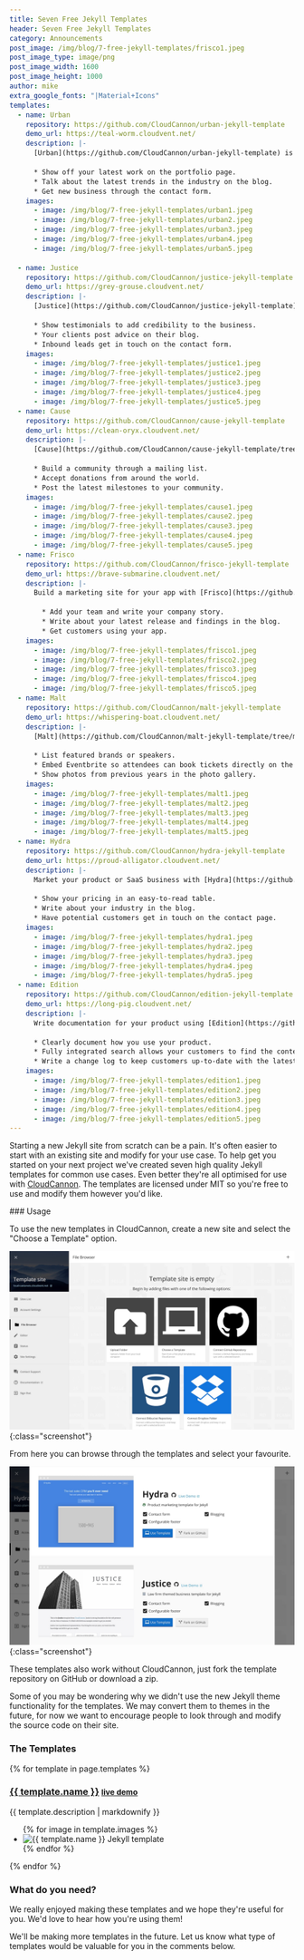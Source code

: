 ```yaml
---
title: Seven Free Jekyll Templates
header: Seven Free Jekyll Templates
category: Announcements
post_image: /img/blog/7-free-jekyll-templates/frisco1.jpeg
post_image_type: image/png
post_image_width: 1600
post_image_height: 1000
author: mike
extra_google_fonts: "|Material+Icons"
templates:
  - name: Urban
    repository: https://github.com/CloudCannon/urban-jekyll-template
    demo_url: https://teal-worm.cloudvent.net/
    description: |-
      [Urban](https://github.com/CloudCannon/urban-jekyll-template) is the perfect starting point for your Agency website.

      * Show off your latest work on the portfolio page.
      * Talk about the latest trends in the industry on the blog.
      * Get new business through the contact form.
    images:
      - image: /img/blog/7-free-jekyll-templates/urban1.jpeg
      - image: /img/blog/7-free-jekyll-templates/urban2.jpeg
      - image: /img/blog/7-free-jekyll-templates/urban3.jpeg
      - image: /img/blog/7-free-jekyll-templates/urban4.jpeg
      - image: /img/blog/7-free-jekyll-templates/urban5.jpeg

  - name: Justice
    repository: https://github.com/CloudCannon/justice-jekyll-template
    demo_url: https://grey-grouse.cloudvent.net/
    description: |-
      [Justice](https://github.com/CloudCannon/justice-jekyll-template) is a law firm themed template for Jekyll which can be modified to fit any local business.

      * Show testimonials to add credibility to the business.
      * Your clients post advice on their blog.
      * Inbound leads get in touch on the contact form.
    images:
      - image: /img/blog/7-free-jekyll-templates/justice1.jpeg
      - image: /img/blog/7-free-jekyll-templates/justice2.jpeg
      - image: /img/blog/7-free-jekyll-templates/justice3.jpeg
      - image: /img/blog/7-free-jekyll-templates/justice4.jpeg
      - image: /img/blog/7-free-jekyll-templates/justice5.jpeg
  - name: Cause
    repository: https://github.com/CloudCannon/cause-jekyll-template
    demo_url: https://clean-oryx.cloudvent.net/
    description: |-
      [Cause](https://github.com/CloudCannon/cause-jekyll-template/tree/master) is the perfect way for a non-profit  to get started with Jekyll.

      * Build a community through a mailing list.
      * Accept donations from around the world.
      * Post the latest milestones to your community.
    images:
      - image: /img/blog/7-free-jekyll-templates/cause1.jpeg
      - image: /img/blog/7-free-jekyll-templates/cause2.jpeg
      - image: /img/blog/7-free-jekyll-templates/cause3.jpeg
      - image: /img/blog/7-free-jekyll-templates/cause4.jpeg
      - image: /img/blog/7-free-jekyll-templates/cause5.jpeg
  - name: Frisco
    repository: https://github.com/CloudCannon/frisco-jekyll-template
    demo_url: https://brave-submarine.cloudvent.net/
    description: |-
      Build a marketing site for your app with [Frisco](https://github.com/CloudCannon/frisco-jekyll-template/tree/master).

        * Add your team and write your company story.
        * Write about your latest release and findings in the blog.
        * Get customers using your app.
    images:
      - image: /img/blog/7-free-jekyll-templates/frisco1.jpeg
      - image: /img/blog/7-free-jekyll-templates/frisco2.jpeg
      - image: /img/blog/7-free-jekyll-templates/frisco3.jpeg
      - image: /img/blog/7-free-jekyll-templates/frisco4.jpeg
      - image: /img/blog/7-free-jekyll-templates/frisco5.jpeg
  - name: Malt
    repository: https://github.com/CloudCannon/malt-jekyll-template
    demo_url: https://whispering-boat.cloudvent.net/
    description: |-
      [Malt](https://github.com/CloudCannon/malt-jekyll-template/tree/master) is a great starting point for an event website.

      * List featured brands or speakers.
      * Embed Eventbrite so attendees can book tickets directly on the site.
      * Show photos from previous years in the photo gallery.
    images:
      - image: /img/blog/7-free-jekyll-templates/malt1.jpeg
      - image: /img/blog/7-free-jekyll-templates/malt2.jpeg
      - image: /img/blog/7-free-jekyll-templates/malt3.jpeg
      - image: /img/blog/7-free-jekyll-templates/malt4.jpeg
      - image: /img/blog/7-free-jekyll-templates/malt5.jpeg
  - name: Hydra
    repository: https://github.com/CloudCannon/hydra-jekyll-template
    demo_url: https://proud-alligator.cloudvent.net/
    description: |-
      Market your product or SaaS business with [Hydra](https://github.com/CloudCannon/hydra-jekyll-template/tree/master).

      * Show your pricing in an easy-to-read table.
      * Write about your industry in the blog.
      * Have potential customers get in touch on the contact page.
    images:
      - image: /img/blog/7-free-jekyll-templates/hydra1.jpeg
      - image: /img/blog/7-free-jekyll-templates/hydra2.jpeg
      - image: /img/blog/7-free-jekyll-templates/hydra3.jpeg
      - image: /img/blog/7-free-jekyll-templates/hydra4.jpeg
      - image: /img/blog/7-free-jekyll-templates/hydra5.jpeg
  - name: Edition
    repository: https://github.com/CloudCannon/edition-jekyll-template
    demo_url: https://long-pig.cloudvent.net/
    description: |-
      Write documentation for your product using [Edition](https://github.com/CloudCannon/edition-jekyll-template/tree/master).

      * Clearly document how you use your product.
      * Fully integrated search allows your customers to find the content they're looking for.
      * Write a change log to keep customers up-to-date with the latest changes.
    images:
      - image: /img/blog/7-free-jekyll-templates/edition1.jpeg
      - image: /img/blog/7-free-jekyll-templates/edition2.jpeg
      - image: /img/blog/7-free-jekyll-templates/edition3.jpeg
      - image: /img/blog/7-free-jekyll-templates/edition4.jpeg
      - image: /img/blog/7-free-jekyll-templates/edition5.jpeg
---
```

Starting a new Jekyll site from scratch can be a pain. It's often easier to start with an existing site and modify for your use case. To help get you started on your next project we've created seven high quality Jekyll templates for common use cases. Even better they're all optimised for use with [CloudCannon](https://cloudcannon.com). The templates are licensed under MIT so you're free to use and modify them however you'd like.

<link type="text/css" rel="stylesheet" href="/css/lightslider.css" />
<link rel="stylesheet" href="https://maxcdn.bootstrapcdn.com/font-awesome/4.4.0/css/font-awesome.min.css">
<style>

</style>
### Usage

To use the new templates in CloudCannon, create a new site and select the "Choose a Template" option.

![Choose a jekyll template](/img/blog/7-free-jekyll-templates/choose.jpeg){:class="screenshot"}

From here you can browse through the templates and select your favourite.

![List of jekyll templates](/img/blog/7-free-jekyll-templates/templates.jpeg){:class="screenshot"}

These templates also work without CloudCannon, just fork the template repository on GitHub or download a zip.

Some of you may be wondering why we didn't use the new Jekyll theme functionality for the templates. We may convert them to themes in the future, for now we want to encourage people to look through and modify the source code on their site.

### The Templates

{% for template in page.templates %}
<h3>
	<a href="{{ template.repository }}">{{ template.name }}</a>
	<small><a href="{{ template.demo_url }}" target="_blank">live demo</a> <i class="fa fa-external-link" aria-hidden="true"></i></small>
</h3>

{{ template.description | markdownify }}

<ul class="photo-gallery">
	{% for image in template.images %}
		<li><img class="screenshot" src="{{ image.image }}" alt="{{ template.name }} Jekyll template"></li>
	{% endfor %}
</ul>
{% endfor %}

### What do you need?

We really enjoyed making these templates and we hope they're useful for you. We'd love to hear how you're using them!

We'll be making more templates in the future. Let us know what type of templates would be valuable for you in the comments below.

<script src="/js/lightslider.js"></script>

<script type="text/javascript">
	$(document).ready(function () {
		$(".photo-gallery img").each(function() {
			var $this = $(this);
			var src = $this.attr('src');
			$this.parent().attr('data-thumb', src);
			$this.parent().attr('data-src', src);
		});

		$(".photo-gallery").lightSlider({
			gallery: true,
			item: 1,
			loop: true,
			thumbItem: 5,
			thumbMargin: 20,
			slideMargin: 0,
			enableDrag: false,
			currentPagerPosition: "left",
		});
	});
</script>
